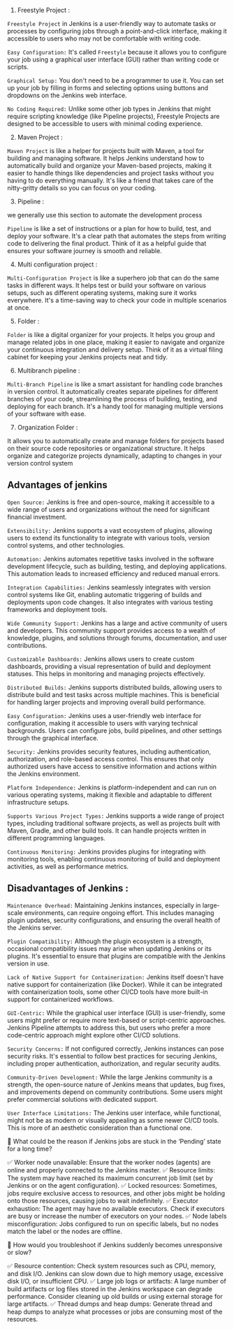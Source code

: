 1. Freestyle Project :

`Freestyle Project` in Jenkins is a user-friendly way to automate tasks or processes by configuring jobs through a point-and-click interface, making it accessible to users who may not be comfortable with writing code.

`Easy Configuration:` It's called `Freestyle` because it allows you to configure your job using a graphical user interface (GUI) rather than writing code or scripts.

`Graphical Setup:` You don't need to be a programmer to use it. You can set up your job by filling in forms and selecting options using buttons and dropdowns on the Jenkins web interface.

`No Coding Required:` Unlike some other job types in Jenkins that might require scripting knowledge (like Pipeline projects), Freestyle Projects are designed to be accessible to users with minimal coding experience.

2. Maven Project :

`Maven Project` is like a helper for projects built with Maven, a tool for building and managing software. It helps Jenkins understand how to automatically build and organize your Maven-based projects, making it easier to handle things like dependencies and project tasks without you having to do everything manually. It's like a friend that takes care of the nitty-gritty details so you can focus on your coding.

3. Pipeline :

we generally use this section to automate the development process

`Pipeline` is like a set of instructions or a plan for how to build, test, and deploy your software. It's a clear path that automates the steps from writing code to delivering the final product. Think of it as a helpful guide that ensures your software journey is smooth and reliable.

4. Multi configuration project :

`Multi-Configuration Project` is like a superhero job that can do the same tasks in different ways. It helps test or build your software on various setups, such as different operating systems, making sure it works everywhere. It's a time-saving way to check your code in multiple scenarios at once.

5. Folder :

`Folder` is like a digital organizer for your projects. It helps you group and manage related jobs in one place, making it easier to navigate and organize your continuous integration and delivery setup. Think of it as a virtual filing cabinet for keeping your Jenkins projects neat and tidy.

6. Multibranch pipeline :

`Multi-Branch Pipeline` is like a smart assistant for handling code branches in version control. It automatically creates separate pipelines for different branches of your code, streamlining the process of building, testing, and deploying for each branch. It's a handy tool for managing multiple versions of your software with ease.

7. Organization Folder :

It allows you to automatically create and manage folders for projects based on their source code repositories or organizational structure. It helps organize and categorize projects dynamically, adapting to changes in your version control system

## Advantages of jenkins

`Open Source:` Jenkins is free and open-source, making it accessible to a wide range of users and organizations without the need for significant financial investment.

`Extensibility:` Jenkins supports a vast ecosystem of plugins, allowing users to extend its functionality to integrate with various tools, version control systems, and other technologies.

`Automation:` Jenkins automates repetitive tasks involved in the software development lifecycle, such as building, testing, and deploying applications. This automation leads to increased efficiency and reduced manual errors.

`Integration Capabilities:` Jenkins seamlessly integrates with version control systems like Git, enabling automatic triggering of builds and deployments upon code changes. It also integrates with various testing frameworks and deployment tools.

`Wide Community Support:` Jenkins has a large and active community of users and developers. This community support provides access to a wealth of knowledge, plugins, and solutions through forums, documentation, and user contributions.

`Customizable Dashboards:` Jenkins allows users to create custom dashboards, providing a visual representation of build and deployment statuses. This helps in monitoring and managing projects effectively.

`Distributed Builds:` Jenkins supports distributed builds, allowing users to distribute build and test tasks across multiple machines. This is beneficial for handling larger projects and improving overall build performance.

`Easy Configuration:` Jenkins uses a user-friendly web interface for configuration, making it accessible to users with varying technical backgrounds. Users can configure jobs, build pipelines, and other settings through the graphical interface.

`Security:` Jenkins provides security features, including authentication, authorization, and role-based access control. This ensures that only authorized users have access to sensitive information and actions within the Jenkins environment.

`Platform Independence:` Jenkins is platform-independent and can run on various operating systems, making it flexible and adaptable to different infrastructure setups.

`Supports Various Project Types:` Jenkins supports a wide range of project types, including traditional software projects, as well as projects built with Maven, Gradle, and other build tools. It can handle projects written in different programming languages.

`Continuous Monitoring:` Jenkins provides plugins for integrating with monitoring tools, enabling continuous monitoring of build and deployment activities, as well as performance metrics.

## Disadvantages of Jenkins :

`Maintenance Overhead:` Maintaining Jenkins instances, especially in large-scale environments, can require ongoing effort. This includes managing plugin updates, security configurations, and ensuring the overall health of the Jenkins server.

`Plugin Compatibility:` Although the plugin ecosystem is a strength, occasional compatibility issues may arise when updating Jenkins or its plugins. It's essential to ensure that plugins are compatible with the Jenkins version in use.

`Lack of Native Support for Containerization:` Jenkins itself doesn't have native support for containerization (like Docker). While it can be integrated with containerization tools, some other CI/CD tools have more built-in support for containerized workflows.

`GUI-Centric:` While the graphical user interface (GUI) is user-friendly, some users might prefer or require more text-based or script-centric approaches. Jenkins Pipeline attempts to address this, but users who prefer a more code-centric approach might explore other CI/CD solutions.

`Security Concerns:` If not configured correctly, Jenkins instances can pose security risks. It's essential to follow best practices for securing Jenkins, including proper authentication, authorization, and regular security audits.

`Community-Driven Development:` While the large Jenkins community is a strength, the open-source nature of Jenkins means that updates, bug fixes, and improvements depend on community contributions. Some users might prefer commercial solutions with dedicated support.

`User Interface Limitations:` The Jenkins user interface, while functional, might not be as modern or visually appealing as some newer CI/CD tools. This is more of an aesthetic consideration than a functional one.


📌 What could be the reason if Jenkins jobs are stuck in the ‘Pending’ state for a long time?

✅ Worker node unavailable: Ensure that the worker nodes (agents) are online and properly connected to the Jenkins master.
✅ Resource limits: The system may have reached its maximum concurrent job limit (set by Jenkins or on the agent configuration).
✅ Locked resources: Sometimes, jobs require exclusive access to resources, and other jobs might be holding onto those resources, causing jobs to wait indefinitely.
✅ Executor exhaustion: The agent may have no available executors. Check if executors are busy or increase the number of executors on your nodes.
✅ Node labels misconfiguration: Jobs configured to run on specific labels, but no nodes match the label or the nodes are offline.

📌 How would you troubleshoot if Jenkins suddenly becomes unresponsive or slow?

✅ Resource contention: Check system resources such as CPU, memory, and disk I/O. Jenkins can slow down due to high memory usage, excessive disk I/O, or insufficient CPU.
✅ Large job logs or artifacts: A large number of build artifacts or log files stored in the Jenkins workspace can degrade performance. Consider cleaning up old builds or using external storage for large artifacts.
✅ Thread dumps and heap dumps: Generate thread and heap dumps to analyze what processes or jobs are consuming most of the resources.

